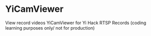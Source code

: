 # YiCamViewer
View record videos
YiCamViewer for Yi Hack RTSP Records 
(coding learning purposes only/ not for production)
